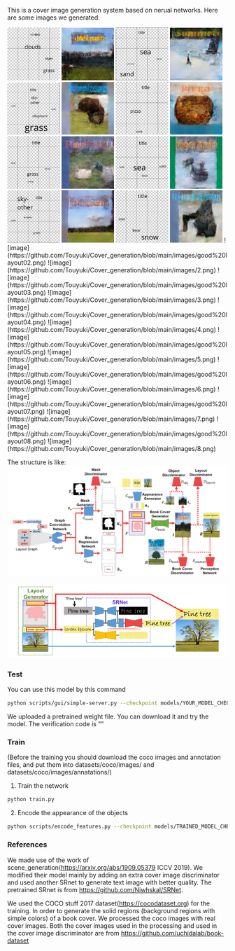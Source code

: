 This is a cover image generation system based on nerual networks. Here are some images we generated:

<img src="https://github.com/Touyuki/Cover_generation/blob/main/images/good%20layout01.png" width="120" />
<img src="https://github.com/Touyuki/Cover_generation/blob/main/images/1.png" width="120" />
<img src="https://github.com/Touyuki/Cover_generation/blob/main/images/good%20layout02.png" width="120" />
<img src="https://github.com/Touyuki/Cover_generation/blob/main/images/2.png" width="120" />
<img src="https://github.com/Touyuki/Cover_generation/blob/main/images/good%20layout03.png" width="120" />
<img src="https://github.com/Touyuki/Cover_generation/blob/main/images/3.png" width="120" />
<img src="https://github.com/Touyuki/Cover_generation/blob/main/images/good%20layout04.png" width="120" />
<img src="https://github.com/Touyuki/Cover_generation/blob/main/images/4.png" width="120" />
<img src="https://github.com/Touyuki/Cover_generation/blob/main/images/good%20layout05.png" width="120" />
<img src="https://github.com/Touyuki/Cover_generation/blob/main/images/5.png" width="120" />
<img src="https://github.com/Touyuki/Cover_generation/blob/main/images/good%20layout06.png" width="120" />
<img src="https://github.com/Touyuki/Cover_generation/blob/main/images/6.png" width="120" />
<img src="https://github.com/Touyuki/Cover_generation/blob/main/images/good%20layout07.png" width="120" />
<img src="https://github.com/Touyuki/Cover_generation/blob/main/images/7.png" width="120" />
<img src="https://github.com/Touyuki/Cover_generation/blob/main/images/good%20layout08.png" width="120" />
<img src="https://github.com/Touyuki/Cover_generation/blob/main/images/8.png" width="120" />
![image](https://github.com/Touyuki/Cover_generation/blob/main/images/good%20layout02.png)
![image](https://github.com/Touyuki/Cover_generation/blob/main/images/2.png)
![image](https://github.com/Touyuki/Cover_generation/blob/main/images/good%20layout03.png)
![image](https://github.com/Touyuki/Cover_generation/blob/main/images/3.png)
![image](https://github.com/Touyuki/Cover_generation/blob/main/images/good%20layout04.png)
![image](https://github.com/Touyuki/Cover_generation/blob/main/images/4.png)
![image](https://github.com/Touyuki/Cover_generation/blob/main/images/good%20layout05.png)
![image](https://github.com/Touyuki/Cover_generation/blob/main/images/5.png)
![image](https://github.com/Touyuki/Cover_generation/blob/main/images/good%20layout06.png)
![image](https://github.com/Touyuki/Cover_generation/blob/main/images/6.png)
![image](https://github.com/Touyuki/Cover_generation/blob/main/images/good%20layout07.png)
![image](https://github.com/Touyuki/Cover_generation/blob/main/images/7.png)
![image](https://github.com/Touyuki/Cover_generation/blob/main/images/good%20layout08.png)
![image](https://github.com/Touyuki/Cover_generation/blob/main/images/8.png)

The structure is like:
![image](https://github.com/Touyuki/Cover_generation/blob/main/images/Structure.png)

![image](https://github.com/Touyuki/Cover_generation/blob/main/images/SRnet.png)


### Test

You can use this model by this command
```bash
python scripts/gui/simple-server.py --checkpoint models/YOUR_MODEL_CHECKPOINT 
```
We uploaded a pretrained weight file. You can download it and try the model. The verification code is ""

### Train

(Before the training you should download the coco images and annotation files, and put them into datasets/coco/images/ and  datasets/coco/images/annatations/)

1. Train the network
```bash
python train.py
```

2. Encode the appearance of the objects
```bash
python scripts/encode_features.py --checkpoint models/TRAINED_MODEL_CHECKPOINT
```

### References

We made use of the work of scene_generation(https://arxiv.org/abs/1909.05379 ICCV 2019). We modified their model mainly by adding an extra cover image discriminator and used another SRnet to generate text image with better quality. The pretrained SRnet is from https://github.com/Niwhskal/SRNet.

We used the COCO stuff 2017 dataset(https://cocodataset.org) for the training. In order to generate the solid regions (background regions with simple colors) of a book cover. We processed the coco images with real cover images. Both the cover images used in the processing and used in the cover image discriminator are from https://github.com/uchidalab/book-dataset
